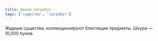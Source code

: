 ```yaml
---
title: Дикий Загребут
tags: ['существо', 'загребут']
---
```


Жадные существа, коллекционируют блестящие предметы. Шкура — 10,000 бунов.

